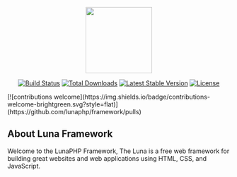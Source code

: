  <p align="center"><img src="https://avatars3.githubusercontent.com/u/59028537?s=400&u=c48f42d3b05f3f8c83c2ba916aa9277ebe90dc3d&v=4" width="150"></p>

<p align="center">
<a href="https://travis-ci.org/lunaphp/framework"><img src="https://travis-ci.org/lunaphp/framework.svg" alt="Build Status"></a>
<a href="https://packagist.org/packages/lunaphp/framework"><img src="https://poser.pugx.org/lunaphp/framework/d/total.svg" alt="Total Downloads"></a>
<a href="https://packagist.org/packages/lunaphp/framework"><img src="https://poser.pugx.org/lunaphp/framework/v/stable.svg" alt="Latest Stable Version"></a>
<a href="https://packagist.org/packages/lunaphp/framework"><img src="https://poser.pugx.org/lunaphp/framework/license.svg" alt="License"></a>
</p>
[![contributions welcome](https://img.shields.io/badge/contributions-welcome-brightgreen.svg?style=flat)](https://github.com/lunaphp/framework/pulls)


## About Luna Framework

Welcome to the LunaPHP Framework,
The Luna is a free web framework for building great websites and web applications using HTML, CSS, and JavaScript.
